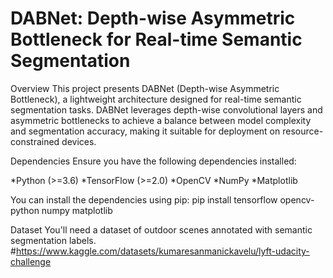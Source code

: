 # DABNet: Depth-wise Asymmetric Bottleneck for Real-time Semantic Segmentation

Overview
This project presents DABNet (Depth-wise Asymmetric Bottleneck), a lightweight architecture designed for real-time semantic segmentation tasks. DABNet leverages depth-wise convolutional layers and asymmetric bottlenecks to achieve a balance between model complexity and segmentation accuracy, making it suitable for deployment on resource-constrained devices.

Dependencies
Ensure you have the following dependencies installed:

*Python (>=3.6)
*TensorFlow (>=2.0)
*OpenCV
*NumPy
*Matplotlib

You can install the dependencies using pip:
pip install tensorflow opencv-python numpy matplotlib

Dataset
You'll need a dataset of outdoor scenes annotated with semantic segmentation labels.
#https://www.kaggle.com/datasets/kumaresanmanickavelu/lyft-udacity-challenge
